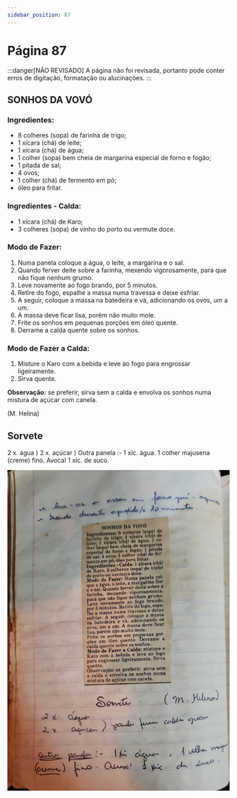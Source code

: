 ```yaml
---
sidebar_position: 87
---
```

# Página 87
:::danger[NÃO REVISADO]
A página não foi revisada, portanto pode conter erros de digitação, formatação ou alucinações.
:::
## SONHOS DA VOVÓ

### Ingredientes:
*   8 colheres (sopa) de farinha de trigo;
*   1 xícara (chá) de leite;
*   1 xícara (chá) de água;
*   1 colher (sopa) bem cheia de margarina especial de forno e fogão;
*   1 pitada de sal;
*   4 ovos;
*   1 colher (chá) de fermento em pó;
*   óleo para fritar.

### Ingredientes - Calda:
*   1 xícara (chá) de Karo;
*   3 colheres (sopa) de vinho do porto ou vermute doce.

### Modo de Fazer:
1.  Numa panela coloque a água, o leite, a margarina e o sal.
2.  Quando ferver deite sobre a farinha, mexendo vigorosamente, para que não fique nenhum grumo.
3.  Leve novamente ao fogo brando, por 5 minutos.
4.  Retire do fogo, espalhe a massa numa travessa e deixe esfriar.
5.  A seguir, coloque a massa na batedeira e vá, adicionando os ovos, um a um.
6.  A massa deve ficar lisa, porém não muito mole.
7.  Frite os sonhos em pequenas porções em óleo quente.
8.  Derrame a calda quente sobre os sonhos.

### Modo de Fazer a Calda:
1.  Misture o Karo com a bebida e leve ao fogo para engrossar ligeiramente.
2.  Sirva quente.

**Observação:** se preferir, sirva sem a calda e envolva os sonhos numa mistura de açúcar com canela.

(M. Helina)

## Sorvete

2 x. água )
2 x. açúcar )
Outra panela :- 1 xíc. água. 1 colher majusena (creme) fino. Avoca! 1 xíc. de suco.

![imagem base](./images/page_87.png)